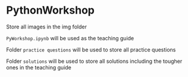 # PythonWorkshop

Store all images in the img folder

`PyWorkshop.ipynb` will be used as the teaching guide

Folder `practice questions` will be used to store all practice questions

Folder `solutions` will be used to store all solutions including the tougher ones in the teaching guide
